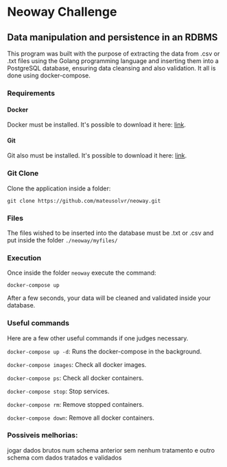 # Neoway Challenge
## Data manipulation and persistence in an RDBMS

This program was built with the purpose of extracting the data from .csv or .txt files using the Golang programming language and inserting them into a PostgreSQL database, ensuring data cleansing and also validation. It all is done using docker-compose.

### Requirements

#### Docker
Docker must be installed. It's possible to download it here: [link](https://www.docker.com/products/docker-desktop).

#### Git
Git also must be installed. It's possible to download it here: [link](https://git-scm.com/downloads).

### Git Clone

Clone the application inside a folder:
```console
git clone https://github.com/mateusolvr/neoway.git
```

### Files

The files wished to be inserted into the database must be .txt or .csv and put inside the folder `./neoway/myfiles/`

### Execution

Once inside the folder `neoway` execute the command:
```console
docker-compose up
```

After a few seconds, your data will be cleaned and validated inside your database.


### Useful commands

Here are a few other useful commands if one judges necessary.

`docker-compose up -d`: Runs the docker-compose in the background.

`docker-compose images`: Check all docker images.

`docker-compose ps`: Check all docker containers.

`docker-compose stop`: Stop services.

`docker-compose rm`: Remove stopped containers.

`docker-compose down`: Remove all docker containers.



### Possiveis melhorias:
jogar dados brutos num schema anterior sem nenhum tratamento e outro schema com dados tratados e validados
